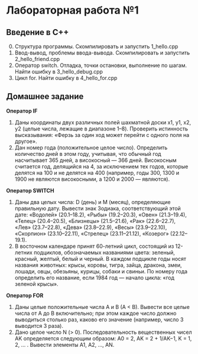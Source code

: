 # Лабораторная работа №1
## Введение в C++

0. Структура программы. Скомпилировать и запустить 1_hello.cpp
1. Ввод-вывод, проблемы ввода-вывода. Скомпилировать и запустить 2_hello_friend.cpp
2. Оператор switch. Отладка, точки остановки, выполнение по шагам. Найти ошибку в 3_hello_debug.cpp
3. Цикл for. Найти ошибку в 4_hello_for.cpp

## Домашнее задание

**Оператор IF**
 1. Даны координаты двух различных полей шахматной доски x1, y1, x2, y2 (целые числа, лежащие в диапазоне 1–8). Проверить истинность высказывания: «Ферзь за один ход может перейти с одного поля на другое».
 2. Дан номер года (положительное целое число). Определить количество дней в этом году, учитывая, что обычный год насчитывает 365 дней, а високосный — 366 дней. Високосным считается год, делящийся на 4, за исключением тех годов, которые делятся на 100 и не делятся на 400 (например, годы 300, 1300 и 1900 не являются високосными, а 1200 и 2000 — являются).

**Оператор SWITCH**
 1. Даны два целых числа: D (день) и M (месяц), определяющие правильную дату. Вывести знак Зодиака, соответствующий этой дате: «Водолей» (20.1–18.2), «Рыбы» (19.2–20.3), «Овен» (21.3–19.4), «Телец» (20.4–20.5), «Близнецы» (21.5–21.6), «Рак» (22.6–22.7), «Лев» (23.7–22.8), «Дева» (23.8–22.9), «Весы» (23.9–22.10), «Скорпион» (23.10–22.11), «Стрелец» (23.11–21.12), «Козерог» (22.12–19.1).
 2. В восточном календаре принят 60-летний цикл, состоящий из 12-летних подциклов, обозначаемых названиями цвета: зеленый, красный, желтый, белый и черный. В каждом подцикле годы носят названия животных: крысы, коровы, тигра, зайца, дракона, змеи, лошади, овцы, обезьяны, курицы, собаки и свиньи. По номеру года определить его название, если 1984 год — начало цикла: «год зеленой крысы».

**Оператор FOR**
 1. Даны целые положительные числа A и B (A < B). Вывести все целые числа от A до B включительно; при этом каждое число должно выводиться столько раз, каково его значение (например, число 3 выводится 3 раза). 
 2. Дано целое число N (> 0). Последовательность вещественных чисел AK определяется следующим образом:
A0 = 2,        AK = 2 + 1/AK−1,    K = 1, 2, … .
Вывести элементы A1, A2, …, AN.
